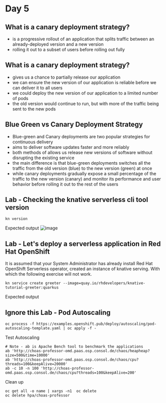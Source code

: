 # Day 5

## What is a canary deployment strategy?
- is a progressive rollout of an application that splits traffic between an already-deployed version and a new version
- rolling it out to a subset of users before rolling out fully

## What is a canary deployment strategy?
- gives us a chance to partially release our application
- we can ensure the new version of our application is reliable before we can deliver it to all users
- we could deploy the new version of our application to a limited number of pods
- the old version would continue to run, but with more of the traffic being sent to the new pods

## Blue Green vs Canary Deployment Strategy
- Blue-green and Canary deployments are two popular strategies for continuous delivery
- aims to deliver software updates faster and more reliably
- both methods of allows us release new versions of software without disrupting the existing service
- the main difference is that blue-green deployments switches all the traffic from the old version (blue) to the new version (green) at once
- while canary deployments gradually expose a small percentage of the traffic to the new version (canary) and monitor its performance and user behavior before rolling it out to the rest of the users

## Lab - Checking the knative serverless cli tool version
```
kn version
```
Expected output
![image](https://github.com/tektutor/openshift-nov-2023/assets/12674043/7a667fa8-b0f1-4259-8394-ef36eb17c0aa)

## Lab - Let's deploy a serverless application in Red Hat OpenShift
It is assumed that your System Administrator has already install Red Hat OpenShift Serverless operator, created an instance of knative serving.  With which the following exercise will not work.

```
kn service create greeter --image=quay.io/rhdevelopers/knative-tutorial-greeter:quarkus
```

Expected output





## Ignore this Lab - Pod Autoscaling
```
oc process -f https://examples.openshift.pub/deploy/autoscaling/pod-autoscaling-template.yaml | oc apply -f -
```

Test Autoscaling
```
# Note - ab is Apache Bench tool to benchmark the applications
ab 'http://choas-professor-omd.paas.osp.consol.de/chaos/heapheap?size=500&time=10000'
ab 'http://choas-professor-omd.paas.osp.consol.de/chaos/cpu?threads=100&keepAlive=20000'
ab -c 10 -n 100 'http://choas-professor-omd.paas.osp.consol.de/chaos/cpu?threads=100&keepAlive=200'
```

Clean up
```
oc get all -o name | xargs -n1  oc delete
oc delete hpa/choas-professor
```
